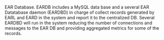 EAR Database. EARDB includes a MySQL data base and a several EAR Datatabase daemon (EARDBD) in charge of collect records generated by EARL and EARD in the system and report it to the centralized DB. Several EARDBD will run in the system reducing the number of connections and messages to the EAR DB and providing aggregated metrics for some of the records.

